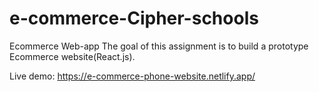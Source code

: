 # e-commerce-Cipher-schools


Ecommerce Web-app
The goal of this assignment is to build a prototype Ecommerce website(React.js).

Live demo: https://e-commerce-phone-website.netlify.app/
